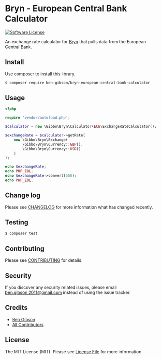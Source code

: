 # Bryn - European Central Bank Calculator

[![Software License][ico-license]](LICENSE.md)

An exchange rate calculator for [Bryn](https://github.com/ben-gibson/bryn) that pulls data from the European Central Bank.

## Install

Use composer to install this library.

``` bash
$ composer require ben-gibson/bryn-european-central-bank-calculator
```

## Usage

``` php
<?php

require 'vendor/autoload.php';

$calculator = new \Gibbo\Bryn\Calculator\ECB\ExchangeRateCalculator();

$exchangeRate = $calculator->getRate(
    new \Gibbo\Bryn\Exchange(
        \Gibbo\Bryn\Currency::GBP(),
        \Gibbo\Bryn\Currency::USD()
    )
);

echo $exchangeRate;
echo PHP_EOL;
echo $exchangeRate->convert(550);
echo PHP_EOL;
```

## Change log

Please see [CHANGELOG](CHANGELOG.md) for more information what has changed recently.

## Testing

``` bash
$ composer test
```

## Contributing

Please see [CONTRIBUTING](CONTRIBUTING.md) for details.

## Security

If you discover any security related issues, please email ben.gibson.2011@gmail.com instead of using the issue tracker.

## Credits

- [Ben Gibson][link-author]
- [All Contributors][link-contributors]

## License

The MIT License (MIT). Please see [License File](LICENSE.md) for more information.

[ico-license]: https://img.shields.io/badge/license-MIT-blue.svg?style=flat-square
[link-author]: https://github.com/ben-gibson
[link-contributors]: ../../contributors